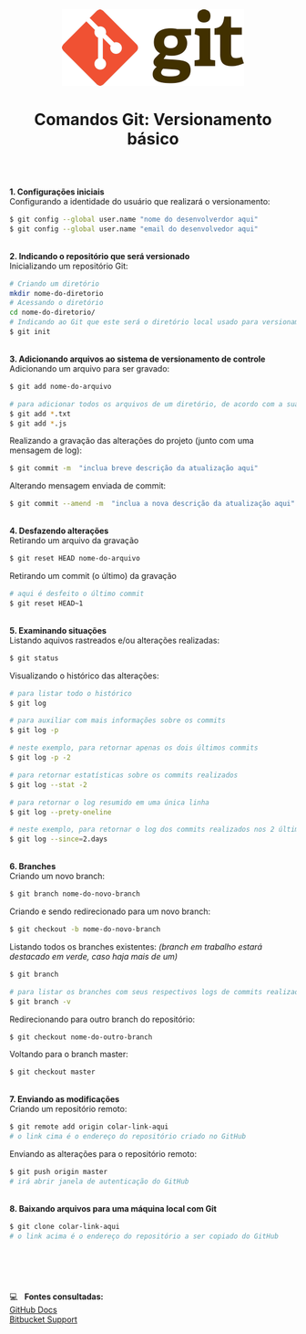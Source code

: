 <div align="center">
	<img src="./assets/git.png">
	<h1>Comandos Git: Versionamento básico</h1>
</div>
&nbsp;
     
&nbsp;       
**1. Configurações iniciais**  
Configurando a identidade do usuário que realizará o versionamento:
```sh
$ git config --global user.name "nome do desenvolverdor aqui"
$ git config --global user.name "email do desenvolvedor aqui"
```
&nbsp;
&nbsp;   
**2. Indicando o repositório que será versionado**  
Inicializando um repositório Git:
```sh
# Criando um diretório
mkdir nome-do-diretorio
# Acessando o diretório
cd nome-do-diretorio/   
# Indicando ao Git que este será o diretório local usado para versionamento do projeto
$ git init 
```
&nbsp;
&nbsp;       
**3. Adicionando arquivos ao sistema de versionamento de controle**   
Adicionando um arquivo para ser gravado:
```sh
$ git add nome-do-arquivo
```
```sh
# para adicionar todos os arquivos de um diretório, de acordo com a sua extensão
$ git add *.txt
$ git add *.js
```
Realizando a gravação das alterações do projeto (junto com uma mensagem de log):
```sh
$ git commit -m  "inclua breve descrição da atualização aqui"
```
Alterando mensagem enviada de commit:
```sh
$ git commit --amend -m  "inclua a nova descrição da atualização aqui"
```
&nbsp;
&nbsp;   
**4. Desfazendo alterações**   
Retirando um arquivo da gravação  
```sh
$ git reset HEAD nome-do-arquivo
```
Retirando um commit (o último) da gravação  
```sh
# aqui é desfeito o último commit
$ git reset HEAD~1   
```
&nbsp;
&nbsp;   
**5. Examinando situações**   
Listando aquivos rastreados e/ou alterações realizadas:
```sh
$ git status
```
Visualizando o histórico das alterações:
```sh
# para listar todo o histórico  
$ git log   
```
```sh
# para auxiliar com mais informações sobre os commits
$ git log -p  
```
```sh
# neste exemplo, para retornar apenas os dois últimos commits
$ git log -p -2  
```
```sh
# para retornar estatísticas sobre os commits realizados
$ git log --stat -2  
```
```sh
# para retornar o log resumido em uma única linha
$ git log --prety-oneline
```
```sh
# neste exemplo, para retornar o log dos commits realizados nos 2 últimos dias
$ git log --since=2.days 
```
&nbsp;
&nbsp;       
**6. Branches**  
Criando um novo branch:
```sh
$ git branch nome-do-novo-branch
```
Criando e sendo redirecionado para um novo branch:
```sh
$ git checkout -b nome-do-novo-branch
```

Listando todos os branches existentes: *(branch em trabalho estará destacado em verde, caso haja mais de um)*
```sh
$ git branch     
```
```sh
# para listar os branches com seus respectivos logs de commits realizados
$ git branch -v   
```

Redirecionando para outro branch do repositório:
```sh
$ git checkout nome-do-outro-branch
```

Voltando para o branch master:
```sh
$ git checkout master    
``` 
&nbsp;
&nbsp;       
**7. Enviando as modificações**    
Criando um repositório remoto:
```sh
$ git remote add origin colar-link-aqui
# o link cima é o endereço do repositório criado no GitHub
```

Enviando as alterações para o repositório remoto:
```sh
$ git push origin master  
# irá abrir janela de autenticação do GitHub
```
&nbsp;
&nbsp;     
**8. Baixando arquivos para uma máquina local com Git**
```sh
$ git clone colar-link-aqui  
# o link acima é o endereço do repositório a ser copiado do GitHub
```
&nbsp;
---
&nbsp;     
:computer: &nbsp; **Fontes consultadas:**  
[GitHub Docs](https://docs.github.com/en/get-started)  
[Bitbucket Support](https://support.atlassian.com/bitbucket-cloud/docs/git-and-mercurial-commands/)